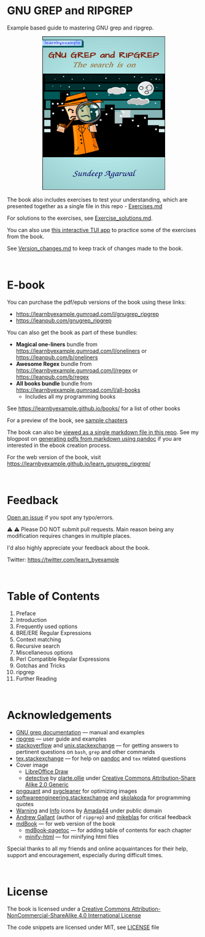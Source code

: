 # GNU GREP and RIPGREP

Example based guide to mastering GNU grep and ripgrep.

<p align="center">
    <img src="./images/grep.png" width="320px" height="400px" />
</p>

The book also includes exercises to test your understanding, which are presented together as a single file in this repo - [Exercises.md](./exercises/Exercises.md)

For solutions to the exercises, see [Exercise_solutions.md](./exercises/Exercise_solutions.md).

You can also use [this interactive TUI app](https://github.com/learnbyexample/TUI-apps/blob/main/GrepExercises) to practice some of the exercises from the book.

See [Version_changes.md](./Version_changes.md) to keep track of changes made to the book.

<br>

# E-book

You can purchase the pdf/epub versions of the book using these links:

* https://learnbyexample.gumroad.com/l/gnugrep_ripgrep
* https://leanpub.com/gnugrep_ripgrep

You can also get the book as part of these bundles:

* **Magical one-liners** bundle from https://learnbyexample.gumroad.com/l/oneliners or https://leanpub.com/b/oneliners
* **Awesome Regex** bundle from https://learnbyexample.gumroad.com/l/regex or https://leanpub.com/b/regex
* **All books bundle** bundle from https://learnbyexample.gumroad.com/l/all-books
    * Includes all my programming books

See https://learnbyexample.github.io/books/ for a list of other books

For a preview of the book, see [sample chapters](https://github.com/learnbyexample/learn_gnugrep_ripgrep/blob/master/sample_chapters/gnu_grep_sample.pdf)

The book can also be [viewed as a single markdown file in this repo](./gnu_grep.md). See my blogpost on [generating pdfs from markdown using pandoc](https://learnbyexample.github.io/tutorial/ebook-generation/customizing-pandoc/) if you are interested in the ebook creation process.

For the web version of the book, visit https://learnbyexample.github.io/learn_gnugrep_ripgrep/

<br>

# Feedback

[Open an issue](https://github.com/learnbyexample/learn_gnugrep_ripgrep/issues) if you spot any typo/errors.

:warning: :warning: Please DO NOT submit pull requests. Main reason being any modification requires changes in multiple places.

I'd also highly appreciate your feedback about the book.

Twitter: https://twitter.com/learn_byexample

<br>

# Table of Contents

1) Preface
2) Introduction
3) Frequently used options
4) BRE/ERE Regular Expressions
5) Context matching
6) Recursive search
7) Miscellaneous options
8) Perl Compatible Regular Expressions
9) Gotchas and Tricks
10) ripgrep
11) Further Reading

<br>

# Acknowledgements

* [GNU grep documentation](https://www.gnu.org/software/grep/manual/grep.html) — manual and examples
* [ripgrep](https://github.com/BurntSushi/ripgrep) — user guide and examples
* [stackoverflow](https://stackoverflow.com/) and [unix.stackexchange](https://unix.stackexchange.com/) — for getting answers to pertinent questions on `bash`, `grep` and other commands
* [tex.stackexchange](https://tex.stackexchange.com/) — for help on [pandoc](https://github.com/jgm/pandoc/) and `tex` related questions
* Cover image
    * [LibreOffice Draw](https://www.libreoffice.org/discover/draw/)
    * [detective](https://www.flickr.com/photos/32068925@N08/3028314931) by [olarte.ollie](https://www.flickr.com/photos/ollieolarte/) under [Creative Commons Attribution-Share Alike 2.0 Generic](https://creativecommons.org/licenses/by-sa/2.0/)
* [pngquant](https://pngquant.org/) and [svgcleaner](https://github.com/RazrFalcon/svgcleaner) for optimizing images
* [softwareengineering.stackexchange](https://softwareengineering.stackexchange.com/questions/39/whats-your-favourite-quote-about-programming) and [skolakoda](https://skolakoda.org/programming-quotes) for programming quotes
* [Warning](https://commons.wikimedia.org/wiki/File:Warning_icon.svg) and [Info](https://commons.wikimedia.org/wiki/File:Info_icon_002.svg) icons by [Amada44](https://commons.wikimedia.org/wiki/User:Amada44) under public domain
* [Andrew Gallant](https://blog.burntsushi.net/about/) (author of `ripgrep`) and [mikeblas](https://www.reddit.com/user/mikeblas) for critical feedback
* [mdBook](https://github.com/rust-lang/mdBook) — for web version of the book
    * [mdBook-pagetoc](https://github.com/JorelAli/mdBook-pagetoc) — for adding table of contents for each chapter
    * [minify-html](https://github.com/wilsonzlin/minify-html) — for minifying html files

Special thanks to all my friends and online acquaintances for their help, support and encouragement, especially during difficult times.

<br>

# License

The book is licensed under a [Creative Commons Attribution-NonCommercial-ShareAlike 4.0 International License](https://creativecommons.org/licenses/by-nc-sa/4.0/)

The code snippets are licensed under MIT, see [LICENSE](./LICENSE) file
